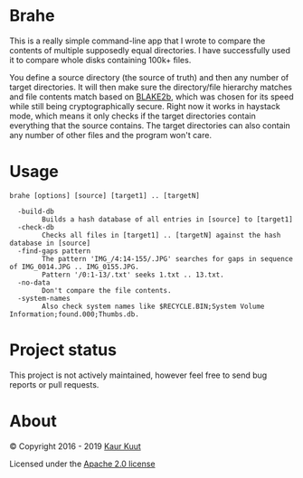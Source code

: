 # Brahe

This is a really simple command-line app that I wrote to compare the contents of multiple supposedly equal directories. I have successfully used it to compare whole disks containing 100k+ files.

You define a source directory (the source of truth) and then any number of target directories. It will then make sure the directory/file hierarchy matches and file contents match based on [BLAKE2b](https://blake2.net/), which was chosen for its speed while still being cryptographically secure. Right now it works in haystack mode, which means it only checks if the target directories contain everything that the source contains. The target directories can also contain any number of other files and the program won't care.

# Usage

```
brahe [options] [source] [target1] .. [targetN]

  -build-db
        Builds a hash database of all entries in [source] to [target1]
  -check-db
        Checks all files in [target1] .. [targetN] against the hash database in [source]
  -find-gaps pattern
        The pattern 'IMG_/4:14-155/.JPG' searches for gaps in sequence of IMG_0014.JPG .. IMG_0155.JPG.
        Pattern '/0:1-13/.txt' seeks 1.txt .. 13.txt.
  -no-data
        Don't compare the file contents.
  -system-names
        Also check system names like $RECYCLE.BIN;System Volume Information;found.000;Thumbs.db.
```

# Project status

This project is not actively maintained, however feel free to send bug reports or pull requests.

# About

© Copyright 2016 - 2019 [Kaur Kuut](https://www.kaurkuut.com)

Licensed under the [Apache 2.0 license](http://www.apache.org/licenses/LICENSE-2.0)